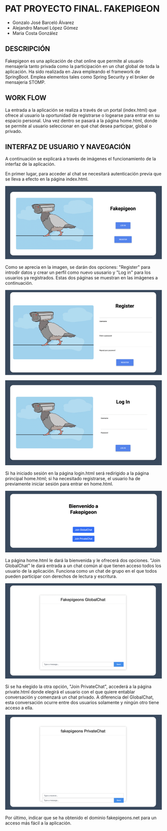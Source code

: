 # PAT PROYECTO FINAL. FAKEPIGEON
- Gonzalo José Barceló Álvarez
- Alejandro Manuel López Gómez
- Maria Costa González
## DESCRIPCIÓN
Fakepigeon es una aplicación de chat online que permite al usuario mensajería tanto privada como la participación en un chat global de toda la aplicación. Ha sido realizada en Java empleando el framework de SpringBoot. Emplea elementos tales como Spring Security y el broker de mensajeria STOMP.

## WORK FLOW
La entrada a la aplicación se realiza a través de un portal (index.html) que ofrece al usuario la oportunidad de registrarse o logearse para entrar en su espacio personal. Una vez dentro se pasará a la página home.html, donde se permite al usuario seleccionar en qué chat desea participar, global o privado.

## INTERFAZ DE USUARIO Y NAVEGACIÓN

A continuación se explicará a través de imágenes el funcionamiento de la interfaz de la aplicación.

En primer lugar, para acceder al chat se necesitará autenticación previa que se lleva a efecto en la página index.html.

![index.html](./src/main/resources/media/index.png)

Como se aprecia en la imagen, se darán dos opciones: "Register" para introdir datos y crear un perfil como nuevo ususario y "Log in" para los usuarios ya registrados. Estas dos páginas se muestran en las imágenes a continuación.

![register.html](./src/main/resources/media/register.png)

![login.html](./src/main/resources/media/login.png)

Si ha iniciado sesión en la página login.html será redirigido a la página principal home.html; si ha necesitado registrarse, el usuario ha de previamente iniciar sesión para entrar en home.html.

![home.html](./src/main/resources/media/home.png)

La página home.html le dará la bienvenida y le ofrecerá dos opciones. "Join GlobalChat" le dará entrada a un chat común al que tienen acceso todos los usuario de la aplicación. Funciona como un chat de grupo en el que todos pueden participar con derechos de lectura y escritura.

![global.html](./src/main/resources/media/global.png)

Si se ha elegido la otra opción, "Join PrivateChat", accederá a la página private.html donde elegirá el usuario con el que quiere entablar conversación y comenzará un chat privado. A diferencia del GlobalChat, esta conversación ocurre entre dos usuarios solamente y ningún otro tiene acceso a ella.

![private.html](./src/main/resources/media/private.png)

Por último, indicar que se ha obtenido el dominio fakepigeons.net para un acceso más fácil a la aplicación.
